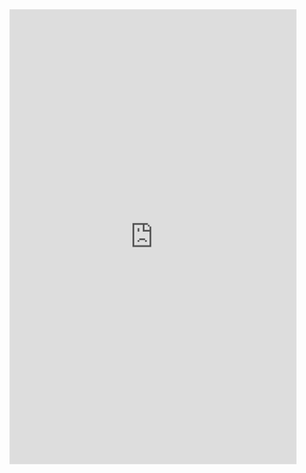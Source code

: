 <iframe class="repl" width="100%" height="800px" frameborder="0" src="https://repl.it/@azablan/debugIsMagicNumer?lite=true"></iframe>
